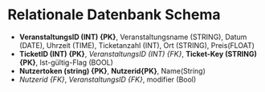 # Relationale Datenbank Schema
- **VeranstaltungsID (INT) {PK}**,	Veranstaltungsname (STRING),	Datum (DATE),	Uhrzeit (TIME),	Ticketanzahl (INT),	Ort (STRING), Preis(FLOAT)
- **TicketID (INT) {PK}**,	_VeranstaltungsID (INT) {FK}_,	**Ticket-Key (STRING) {PK}**,	Ist-gültig-Flag (BOOL)
- **Nutzertoken (string) {PK}**,	**Nutzerid{PK}**, Name(String)
- _Nutzerid {FK}_, _VeranstaltungsID {FK}_, modifier (Bool)
